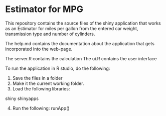 # Estimator for MPG

This repository contains the source files of the shiny application that works as an Estimator for miles per gallon from the entered car weight, transmission type and number of cylinders.

The help.md contains the documentation about the application that gets incorporated into the web-page.

The server.R contains the calculation
The ui.R contains the user interface

To run the application in R studio, do the following:

1. Save the files in a folder
2. Make it the current working folder.
3. Load the following libraries:

shiny
shinyapps

4. Run the following:
runApp() 